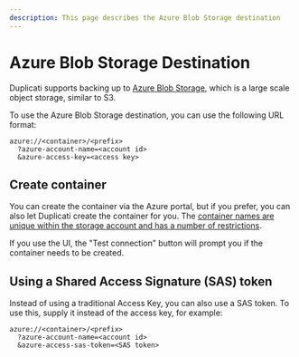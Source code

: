```yaml
---
description: This page describes the Azure Blob Storage destination
---
```


# Azure Blob Storage Destination

Duplicati supports backing up to [Azure Blob Storage](https://azure.microsoft.com/en-us/products/storage/blobs), which is a large scale object storage, similar to S3.

To use the Azure Blob Storage destination, you can use the following URL format:

```
azure://<container>/<prefix>
  ?azure-account-name=<account id>
  &azure-access-key=<access key>
```

## Create container

You can create the container via the Azure portal, but if you prefer, you can also let Duplicati create the container for you. The [container names are unique within the storage account and has a number of restrictions](https://learn.microsoft.com/en-us/rest/api/storageservices/naming-and-referencing-containers--blobs--and-metadata#container-names).

If you use the UI, the "Test connection" button will prompt you if the container needs to be created.

## Using a Shared Access Signature (SAS) token

Instead of using a traditional Access Key, you can also use a SAS token. To use this, supply it instead of the access key, for example:

```
azure://<container>/<prefix>
  ?azure-account-name=<account id>
  &azure-access-sas-token=<SAS token>
```
